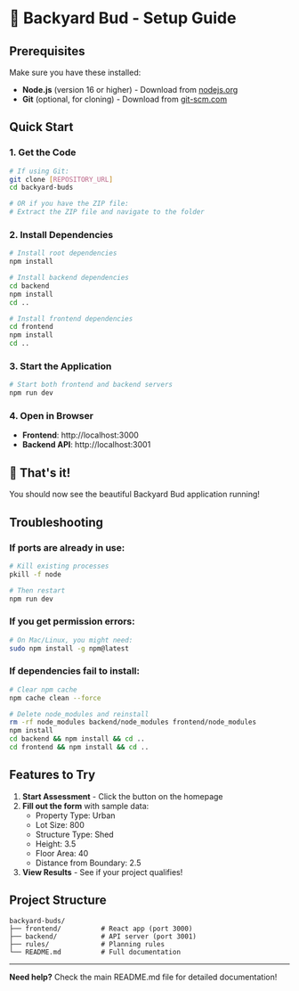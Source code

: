 # 🏡 Backyard Bud - Setup Guide

## Prerequisites
Make sure you have these installed:
- **Node.js** (version 16 or higher) - Download from [nodejs.org](https://nodejs.org/)
- **Git** (optional, for cloning) - Download from [git-scm.com](https://git-scm.com/)

## Quick Start

### 1. Get the Code
```bash
# If using Git:
git clone [REPOSITORY_URL]
cd backyard-buds

# OR if you have the ZIP file:
# Extract the ZIP file and navigate to the folder
```

### 2. Install Dependencies
```bash
# Install root dependencies
npm install

# Install backend dependencies
cd backend
npm install
cd ..

# Install frontend dependencies
cd frontend
npm install
cd ..
```

### 3. Start the Application
```bash
# Start both frontend and backend servers
npm run dev
```

### 4. Open in Browser
- **Frontend**: http://localhost:3000
- **Backend API**: http://localhost:3001

## 🎉 That's it!

You should now see the beautiful Backyard Bud application running!

## Troubleshooting

### If ports are already in use:
```bash
# Kill existing processes
pkill -f node

# Then restart
npm run dev
```

### If you get permission errors:
```bash
# On Mac/Linux, you might need:
sudo npm install -g npm@latest
```

### If dependencies fail to install:
```bash
# Clear npm cache
npm cache clean --force

# Delete node_modules and reinstall
rm -rf node_modules backend/node_modules frontend/node_modules
npm install
cd backend && npm install && cd ..
cd frontend && npm install && cd ..
```

## Features to Try

1. **Start Assessment** - Click the button on the homepage
2. **Fill out the form** with sample data:
   - Property Type: Urban
   - Lot Size: 800
   - Structure Type: Shed
   - Height: 3.5
   - Floor Area: 40
   - Distance from Boundary: 2.5
3. **View Results** - See if your project qualifies!

## Project Structure
```
backyard-buds/
├── frontend/          # React app (port 3000)
├── backend/           # API server (port 3001)
├── rules/             # Planning rules
└── README.md          # Full documentation
```

---

**Need help?** Check the main README.md file for detailed documentation!
